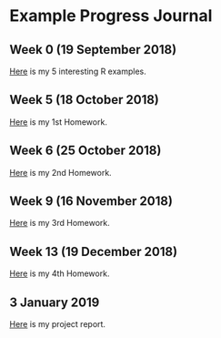 # Example Progress Journal

## Week 0 (19 September 2018)

[Here](files/Example_Homework0.html) is my 5 interesting R examples. 

## Week 5 (18 October 2018)

[Here](files/Homework1.html) is my 1st Homework. 

## Week 6 (25 October 2018)

[Here](files/Homework2.html) is my 2nd Homework.

## Week 9 (16 November 2018)

[Here](files/Homework3RMarkdown.html) is my 3rd Homework.

## Week 13 (19 December 2018)

[Here](files/Homework4.html) is my 4th Homework.

## 3 January 2019

[Here](files/IE_582_-_Project__Group_8_.html) is my project report.